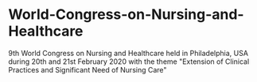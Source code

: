 # World-Congress-on-Nursing-and-Healthcare
9th World Congress on Nursing and Healthcare held in Philadelphia, USA during 20th and 21st February 2020 with the theme "Extension of Clinical Practices and Significant Need of Nursing Care" 
